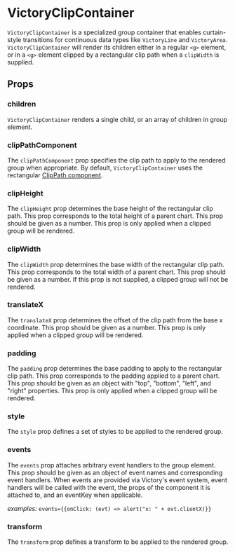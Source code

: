 # VictoryClipContainer

`VictoryClipContainer` is a specialized group container that enables curtain-style transitions for continuous data types like `VictoryLine` and `VictoryArea`. `VictoryClipContainer` will render its children either in a regular `<g>` element, or in a `<g>` element clipped by a rectangular clip path when a `clipWidth` is supplied.

## Props

### children

`VictoryClipContainer` renders a single child, or an array of children in group element.

### clipPathComponent

The `clipPathComponent` prop specifies the clip path to apply to the rendered group when appropriate. By default, `VictoryClipContainer` uses the rectangular [ClipPath component].

### clipHeight

The `clipHeight` prop determines the base height of the rectangular clip path. This prop corresponds to the total height of a parent chart. This prop should be given as a number. This prop is only applied when a clipped group will be rendered.

### clipWidth

The `clipWidth` prop determines the base width of the rectangular clip path. This prop corresponds to the total width of a parent chart. This prop should be given as a number. If this prop is not supplied, a clipped group will not be rendered.

### translateX

The `translateX` prop determines the offset of the clip path from the base x coordinate. This prop should be given as a number. This prop is only applied when a clipped group will be rendered.

### padding

The `padding` prop determines the base padding to apply to the rectangular clip path. This prop corresponds to the padding applied to a parent chart. This prop should be given as an object with "top", "bottom", "left", and "right" properties. This prop is only applied when a clipped group will be rendered.

### style

The `style` prop defines a set of styles to be applied to the rendered group.

### events

The `events` prop attaches arbitrary event handlers to the group element. This prop should be given as an object of event names and corresponding event handlers. When events are provided via Victory's event system, event handlers will be called with the event, the props of the component it is attached to, and an eventKey when applicable.
  
*examples:* `events={{onClick: (evt) => alert("x: " + evt.clientX)}}`
 
### transform

The `transform` prop defines a transform to be applied to the rendered group.


[ClipPath Component]: https://github.com/FormidableLabs/victory-core/blob/master/src/victory-primitives/clip-path.js
